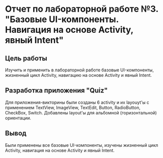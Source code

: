 # Отчет по лабораторной работе №3. "Базовые UI-компоненты. Навигация на основе Activity, явный Intent"

## Цель работы

Изучить и применить в лабораторной работе базовые UI-компоненты, жизненный цикл Activity, навигацию
на основе Activity и явный Intent.

## Разработка приложения "Quiz"

Для приложения-викторины были созданы 6 activity и их layouyt'ы с применением TextView, ImageView,
TextEdit,
Button, RadioButton, CheckBox, Switch. Добавлены layout'ы для альбомной (горизонтальной) ориентации.


## Вывод

Были применены все базовые UI-компоненты, изучены жизненный цикл Activity, навигация на основе
Activity и явный Intent.